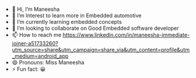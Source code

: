 - 👋 Hi, I’m Maneesha 
- 👀 I’m Interest to learn more in Embedded automotive 
- 🌱 I’m currently learning embedded concepts 
- 💞️ I’m looking to collaborate on Good Embedded software developer 
- 📫 How to reach me https://www.linkedin.com/in/maneesha-immediate-joiner-a51733260?utm_source=share&utm_campaign=share_via&utm_content=profile&utm_medium=android_app
- 😄 Pronouns: Miss Maneesha 
- ⚡ Fun fact: 😀 

<!---
manusree305/manusree305 is a ✨ special ✨ repository because its `README.md` (this file) appears on your GitHub profile.
You can click the Preview link to take a look at your changes.
--->
